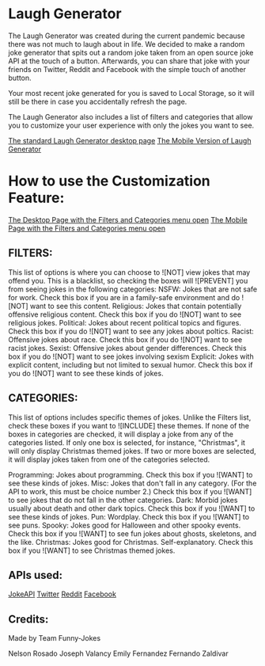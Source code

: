 # Laugh Generator

The Laugh Generator was created during the current pandemic because there was not much to laugh about in life. We decided to make a random joke generator that spits out a random joke taken from an open source joke API at the touch of a button. Afterwards, you can share that joke with your friends on Twitter, Reddit and Facebook with the simple touch of another button.

Your most recent joke generated for you is saved to Local Storage, so it will still be there in case you accidentally refresh the page.

The Laugh Generator also includes a list of filters and categories that allow you to customize your user experience with only the jokes you want to see.


[The standard Laugh Generator desktop page](./assets/Laugh.png)
[The Mobile Version of Laugh Generator](./assets/Mobile.png)


# How to use the Customization Feature:

[The Desktop Page with the Filters and Categories menu open](./assets/Filters.png)
[The Mobile Page with the Filters and Categories menu open](./assets/Filtersmobile.png)

## FILTERS:


This list of options is where you can choose to ![NOT] view jokes that may offend you.
This is a blacklist, so checking the boxes will ![PREVENT] you from seeing jokes in the following categories:
NSFW: Jokes that are not safe for work. Check this box if you are in a family-safe environment and do ![NOT] want to see this content.
Religious: Jokes that contain potentially offensive religious content. Check this box if you do ![NOT] want to see religious jokes.
Political: Jokes about recent political topics and figures. Check this box if you do ![NOT] want to see any jokes about poltics.
Racist: Offensive jokes about race. Check this box if you do ![NOT] want to see racist jokes.
Sexist: Offensive jokes about gender differences. Check this box if you do ![NOT] want to see jokes involving sexism
Explicit: Jokes with explicit content, including but not limited to sexual humor. Check this box if you do ![NOT] want to see these kinds of jokes.


## CATEGORIES:

This list of options includes specific themes of jokes. Unlike the Filters list, check these boxes if you want to ![INCLUDE] these themes. If none of the boxes in categories are checked, it will display a joke from any of the categories listed. If only one box is selected, for instance, "Christmas", it will only display Christmas themed jokes. If two or more boxes are selected, it will display jokes taken from one of the categories selected.

Programming: Jokes about programming. Check this box if you ![WANT] to see these kinds of jokes.
Misc: Jokes that don't fall in any category. (For the API to work, this must be choice number 2.) Check this box if you ![WANT] to see jokes that do not fall in the other categories.
Dark: Morbid jokes usually about death and other dark topics. Check this box if you ![WANT] to see these kinds of jokes.
Pun: Wordplay. Check this box if you ![WANT] to see puns.
Spooky: Jokes good for Halloween and other spooky events. Check this box if you ![WANT] to see fun jokes about ghosts, skeletons, and the like.
Christmas: Jokes good for Christmas. Self-explanatory. Check this box if you ![WANT] to see Christmas themed jokes.

## APIs used:

[JokeAPI](https://sv443.net/jokeapi/v2/)
[Twitter](https://developer.twitter.com/en/docs/twitter-api)
[Reddit](https://www.reddit.com/dev/api)
[Facebook](https://developers.facebook.com/docs/apis-and-sdks)


## Credits:

Made by Team Funny-Jokes

Nelson Rosado
Joseph Valancy
Emily Fernandez
Fernando Zaldivar